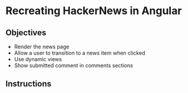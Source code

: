 # Recreating HackerNews in Angular

## Objectives

- Render the news page
- Allow a user to transition to a news item when clicked
- Use dynamic views
- Show submitted comment in comments sections

## Instructions